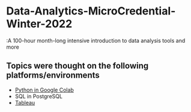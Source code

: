 # Data-Analytics-MicroCredential-Winter-2022
:A 100-hour month-long intensive introduction to data analysis tools and more

## Topics were thought on the following platforms/environments
   * [Python in Google Colab](https://github.com/burn-Z/Data-Analytics-MicroCredential-Winter-2022/tree/Python)
   * SQL in PostgreSQL
   * [Tableau](https://github.com/burn-Z/Data-Analytics-MicroCredential-Winter-2022/tree/Tableau)
